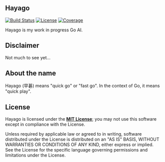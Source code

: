 ## Hayago

[![Build Status](https://img.shields.io/travis/sungiant/hayago)][travis]
[![License](https://img.shields.io/github/license/sungiant/hayago)][mit]
[![Coverage](https://codecov.io/gh/sungiant/hayago/branch/master/graph/badge.svg)][codecov]

Hayago is my work in progress Go AI.

## Disclaimer

Not much to see yet...

## About the name

Hayago (早碁) means "quick go" or "fast go". In the context of Go, it means "quick play".

## License

Hayago is licensed under the **[MIT License][mit]**; you may not use this software except in compliance with the License.

Unless required by applicable law or agreed to in writing, software
distributed under the License is distributed on an "AS IS" BASIS,
WITHOUT WARRANTIES OR CONDITIONS OF ANY KIND, either express or implied.
See the License for the specific language governing permissions and
limitations under the License.

[travis]: https://travis-ci.org/sungiant/hayago
[mit]: https://raw.githubusercontent.com/sungiant/hayago/LICENSE
[codecov]: https://codecov.io/gh/sungiant/hayago
